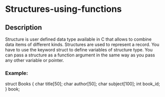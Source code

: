 # Structures-using-functions
## Description
Structure is user defined data type available in C that allows to combine data items of different kinds. Structures are used to represent a record. You have to use the keyword struct to define variables of structure type. You can pass a structure as a function argument in the same way as you pass any other variable or pointer.
### Example: 
   struct Books {
     char  title[50];
     char  author[50];
     char  subject[100];
     int   book_id;
   } book; 
